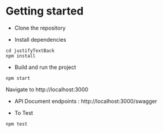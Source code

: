 # Getting started
- Clone the repository

- Install dependencies
```
cd justifyTextBack
npm install
```
- Build and run the project
```
npm start
```
  Navigate to http://localhost:3000

- API Document endpoints : http://localhost:3000/swagger

- To Test
```
npm test
```